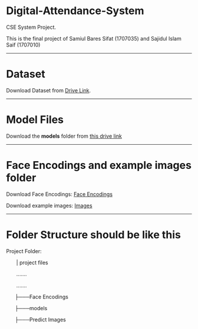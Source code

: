 # Digital-Attendance-System
CSE System Project. 

This is the final project of Samiul Bares Sifat (1707035) and Sajidul Islam Saif (1707010)

---
# Dataset
Download Dataset from [Drive Link](https://drive.google.com/drive/folders/10nuBg-hemBOxNmKVHK_CsFJ-DhS505jk?usp=sharing).

---
# Model Files
Download the **__models__** folder from [this drive link](https://drive.google.com/drive/folders/1VDV4fMpzNrTqiAqPpG_mo1DvncmXvvgh?usp=sharing)

---
# Face Encodings and example images folder
Download Face Encodings: [Face Encodings](https://drive.google.com/drive/folders/1c_qnZrmPh1mwq8VmIDo_JxVbdR1a311w?usp=sharing)

Download example images: [Images](https://drive.google.com/drive/folders/1vI7IxZqRVs5DJ9dL49fhJ183M-WUJAsD?usp=sharing)

---
# Folder Structure should be like this

Project Folder:

&nbsp;&nbsp;&nbsp;&nbsp;&nbsp;&nbsp; |   project files

&nbsp;&nbsp;&nbsp;&nbsp;&nbsp;&nbsp;   .......

&nbsp;&nbsp;&nbsp;&nbsp;&nbsp;&nbsp;   .......

&nbsp;&nbsp;&nbsp;&nbsp;&nbsp;&nbsp;├───Face Encodings 

&nbsp;&nbsp;&nbsp;&nbsp;&nbsp;&nbsp;├───models 

&nbsp;&nbsp;&nbsp;&nbsp;&nbsp;&nbsp;├───Predict Images 


